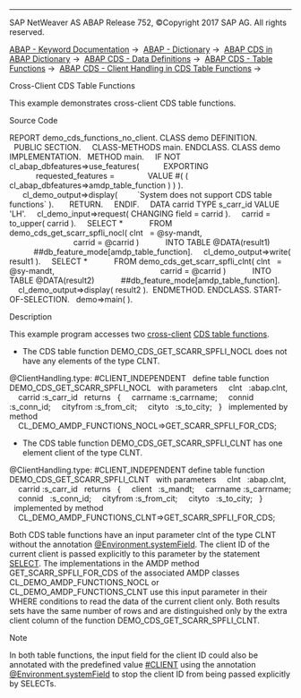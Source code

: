   

* * *

SAP NetWeaver AS ABAP Release 752, ©Copyright 2017 SAP AG. All rights reserved.

[ABAP - Keyword Documentation](https://help.sap.com/doc/abapdocu_752_index_htm/7.52/en-US/abenabap.htm) →  [ABAP - Dictionary](https://help.sap.com/doc/abapdocu_752_index_htm/7.52/en-US/abenabap_dictionary.htm) →  [ABAP CDS in ABAP Dictionary](https://help.sap.com/doc/abapdocu_752_index_htm/7.52/en-US/abencds.htm) →  [ABAP CDS - Data Definitions](https://help.sap.com/doc/abapdocu_752_index_htm/7.52/en-US/abenddic_cds_entities.htm) →  [ABAP CDS - Table Functions](https://help.sap.com/doc/abapdocu_752_index_htm/7.52/en-US/abenddic_cds_table_functions.htm) →  [ABAP CDS - Client Handling in CDS Table Functions](https://help.sap.com/doc/abapdocu_752_index_htm/7.52/en-US/abencds_func_client_handling.htm) → 

Cross-Client CDS Table Functions

This example demonstrates cross-client CDS table functions.

Source Code

REPORT demo\_cds\_functions\_no\_client.
CLASS demo DEFINITION.
  PUBLIC SECTION.
    CLASS-METHODS main.
ENDCLASS.
CLASS demo IMPLEMENTATION.
  METHOD main.
    IF NOT cl\_abap\_dbfeatures=>use\_features(
          EXPORTING
            requested\_features =
              VALUE #( ( cl\_abap\_dbfeatures=>amdp\_table\_function ) ) ).
      cl\_demo\_output=>display(
        \`System does not support CDS table functions\` ).
      RETURN.
    ENDIF.
    DATA carrid TYPE s\_carr\_id VALUE 'LH'.
    cl\_demo\_input=>request( CHANGING field = carrid ).
    carrid = to\_upper( carrid ).
    SELECT \*
           FROM demo\_cds\_get\_scarr\_spfli\_nocl( clnt   = @sy-mandt,
                                               carrid = @carrid )
           INTO TABLE @DATA(result1)
           ##db\_feature\_mode\[amdp\_table\_function\].
    cl\_demo\_output=>write( result1 ).
    SELECT \*
           FROM demo\_cds\_get\_scarr\_spfli\_clnt( clnt   = @sy-mandt,
                                               carrid = @carrid )
           INTO TABLE @DATA(result2)
           ##db\_feature\_mode\[amdp\_table\_function\].
    cl\_demo\_output=>display( result2 ).  ENDMETHOD.
ENDCLASS.
START-OF-SELECTION.
  demo=>main( ).

Description

This example program accesses two [cross-client](https://help.sap.com/doc/abapdocu_752_index_htm/7.52/en-US/abencds_func_client_handling.htm) [CDS table functions](https://help.sap.com/doc/abapdocu_752_index_htm/7.52/en-US/abencds_table_function_glosry.htm "Glossary Entry").

-   The CDS table function DEMO\_CDS\_GET\_SCARR\_SPFLI\_NOCL does not have any elements of the type CLNT.

@ClientHandling.type: #CLIENT\_INDEPENDENT  
define table function DEMO\_CDS\_GET\_SCARR\_SPFLI\_NOCL
  with parameters
    clnt   :abap.clnt,
    carrid :s\_carr\_id
  returns
  {
    carrname :s\_carrname;
    connid   :s\_conn\_id;
    cityfrom :s\_from\_cit;
    cityto   :s\_to\_city;
  }
  implemented by method
    CL\_DEMO\_AMDP\_FUNCTIONS\_NOCL=>GET\_SCARR\_SPFLI\_FOR\_CDS;

-   The CDS table function DEMO\_CDS\_GET\_SCARR\_SPFLI\_CLNT has one element client of the type CLNT.

@ClientHandling.type: #CLIENT\_INDEPENDENT
define table function DEMO\_CDS\_GET\_SCARR\_SPFLI\_CLNT
  with parameters
    clnt   :abap.clnt,
    carrid :s\_carr\_id
  returns
  {
    client   :s\_mandt;
    carrname :s\_carrname;
    connid   :s\_conn\_id;
    cityfrom :s\_from\_cit;
    cityto   :s\_to\_city;
  }
  implemented by method
    CL\_DEMO\_AMDP\_FUNCTIONS\_CLNT=>GET\_SCARR\_SPFLI\_FOR\_CDS;

Both CDS table functions have an input parameter clnt of the type CLNT without the annotation [@Environment.systemField](https://help.sap.com/doc/abapdocu_752_index_htm/7.52/en-US/abencds_f1_parameter_annotations.htm). The client ID of the current client is passed explicitly to this parameter by the statement [SELECT](https://help.sap.com/doc/abapdocu_752_index_htm/7.52/en-US/abapselect.htm). The implementations in the AMDP method GET\_SCARR\_SPFLI\_FOR\_CDS of the associated AMDP classes CL\_DEMO\_AMDP\_FUNCTIONS\_NOCL or CL\_DEMO\_AMDP\_FUNCTIONS\_CLNT use this input parameter in their WHERE conditions to read the data of the current client only. Both results sets have the same number of rows and are distinguished only by the extra client column of the function DEMO\_CDS\_GET\_SCARR\_SPFLI\_CLNT.

Note

In both table functions, the input field for the client ID could also be annotated with the predefined value [#CLIENT](https://help.sap.com/doc/abapdocu_752_index_htm/7.52/en-US/abencds_f1_parameter_annotations.htm) using the annotation [@Environment.systemField](https://help.sap.com/doc/abapdocu_752_index_htm/7.52/en-US/abencds_f1_parameter_annotations.htm) to stop the client ID from being passed explicitly by SELECTs.